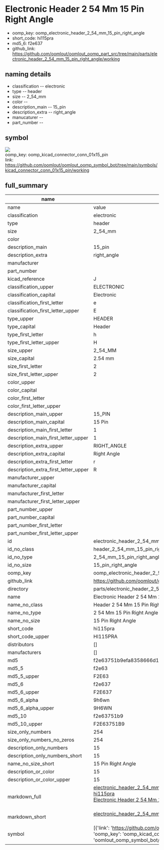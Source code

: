 # Electronic Header 2 54 Mm 15 Pin Right Angle

  
* oomp_key: oomp_electronic_header_2_54_mm_15_pin_right_angle 
* short_code: hi115pra
* md5_6: f2e637  
* github_link: https://github.com/oomlout/oomlout_oomp_part_src/tree/main/parts/electronic_header_2_54_mm_15_pin_right_angle/working  
## naming details
* classification -- electronic
* type -- header
* size -- 2_54_mm
* color -- 
* description_main -- 15_pin
* description_extra -- right_angle
* manucaturer -- 
* part_number -- 



## symbol

![](symbol/{index}/working/working_600.png)  
oomp_key: oomp_kicad_connector_conn_01x15_pin  
link: https://github.com/oomlout/oomlout_oomp_symbol_bot/tree/main/symbols/kicad_connector_conn_01x15_pin/working  


## full_summary
| name | value | 
| --- | --- | 
| name | value | 
| classification | electronic | 
| type | header | 
| size | 2_54_mm | 
| color |  | 
| description_main | 15_pin | 
| description_extra | right_angle | 
| manufacturer |  | 
| part_number |  | 
| kicad_reference | J | 
| classification_upper | ELECTRONIC | 
| classification_capital | Electronic | 
| classification_first_letter | e | 
| classification_first_letter_upper | E | 
| type_upper | HEADER | 
| type_capital | Header | 
| type_first_letter | h | 
| type_first_letter_upper | H | 
| size_upper | 2_54_MM | 
| size_capital | 2.54 mm | 
| size_first_letter | 2 | 
| size_first_letter_upper | 2 | 
| color_upper |  | 
| color_capital |  | 
| color_first_letter |  | 
| color_first_letter_upper |  | 
| description_main_upper | 15_PIN | 
| description_main_capital | 15 Pin | 
| description_main_first_letter | 1 | 
| description_main_first_letter_upper | 1 | 
| description_extra_upper | RIGHT_ANGLE | 
| description_extra_capital | Right Angle | 
| description_extra_first_letter | r | 
| description_extra_first_letter_upper | R | 
| manufacturer_upper |  | 
| manufacturer_capital |  | 
| manufacturer_first_letter |  | 
| manufacturer_first_letter_upper |  | 
| part_number_upper |  | 
| part_number_capital |  | 
| part_number_first_letter |  | 
| part_number_first_letter_upper |  | 
| id | electronic_header_2_54_mm_15_pin_right_angle | 
| id_no_class | header_2_54_mm_15_pin_right_angle | 
| id_no_type | 2_54_mm_15_pin_right_angle | 
| id_no_size | 15_pin_right_angle | 
| oomp_key | oomp_electronic_header_2_54_mm_15_pin_right_angle | 
| github_link | https://github.com/oomlout/oomlout_oomp_part_src/tree/main/parts/electronic_header_2_54_mm_15_pin_right_angle/working | 
| directory | parts/electronic_header_2_54_mm_15_pin_right_angle | 
| name | Electronic Header 2 54 Mm 15 Pin Right Angle | 
| name_no_class | Header 2 54 Mm 15 Pin Right Angle | 
| name_no_type | 2 54 Mm 15 Pin Right Angle | 
| name_no_size | 15 Pin Right Angle | 
| short_code | hi115pra | 
| short_code_upper | HI115PRA | 
| distributors | [] | 
| manufacturers | [] | 
| md5 | f2e63751b9efa8358666d1d88fb5eb46 | 
| md5_5 | f2e63 | 
| md5_5_upper | F2E63 | 
| md5_6 | f2e637 | 
| md5_6_upper | F2E637 | 
| md5_6_alpha | 9h6wn | 
| md5_6_alpha_upper | 9H6WN | 
| md5_10 | f2e63751b9 | 
| md5_10_upper | F2E63751B9 | 
| size_only_numbers | 254 | 
| size_only_numbers_no_zeros | 254 | 
| description_only_numbers | 15 | 
| description_only_numbers_short | 15 | 
| name_no_size_short | 15 Pin Right Angle | 
| description_or_color | 15 | 
| description_or_color_upper | 15 | 
| markdown_full | [electronic_header_2_54_mm_15_pin_right_angle](https://github.com/oomlout/oomlout_oomp_part_src/tree/main/parts/electronic_header_2_54_mm_15_pin_right_angle/working)<br>[hi115pra](https://github.com/oomlout/oomlout_oomp_part_src/tree/main/parts/electronic_header_2_54_mm_15_pin_right_angle/working)<br>[Electronic Header 2 54 Mm 15 Pin Right Angle](https://github.com/oomlout/oomlout_oomp_part_src/tree/main/parts/electronic_header_2_54_mm_15_pin_right_angle/working)<br><br> | 
| markdown_short | [electronic_header_2_54_mm_15_pin_right_angle](https://github.com/oomlout/oomlout_oomp_part_src/tree/main/parts/electronic_header_2_54_mm_15_pin_right_angle/working)<br><br> | 
| symbol | [{'link': 'https://github.com/oomlout/oomlout_oomp_symbol_bot/tree/main/symbols/kicad_connector_conn_01x15_pin', 'oomp_key': 'oomp_kicad_connector_conn_01x15_pin', 'directory': 'oomlout_oomp_symbol_bot/symbols/kicad_connector_conn_01x15_pin//working/working.kicad_sym', 'index': 0}] | 
